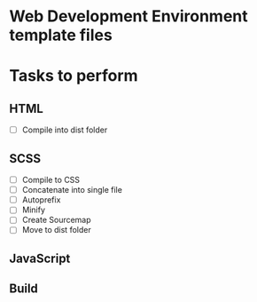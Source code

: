 # Web Development Environment template files

# Tasks to perform
## HTML
- [ ] Compile into dist folder

## SCSS
- [ ] Compile to CSS
- [ ] Concatenate into single file
- [ ] Autoprefix
- [ ] Minify
- [ ] Create Sourcemap
- [ ] Move to dist folder

## JavaScript
## Build
